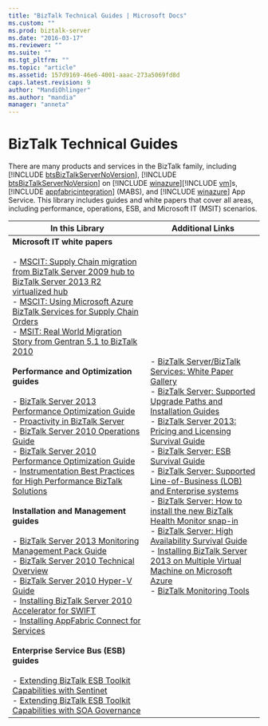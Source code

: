 ```yaml
---
title: "BizTalk Technical Guides | Microsoft Docs"
ms.custom: ""
ms.prod: biztalk-server
ms.date: "2016-03-17"
ms.reviewer: ""
ms.suite: ""
ms.tgt_pltfrm: ""
ms.topic: "article"
ms.assetid: 157d9169-46e6-4001-aaac-273a5069fd8d
caps.latest.revision: 9
author: "MandiOhlinger"
ms.author: "mandia"
manager: "anneta"
---
```

# BizTalk Technical Guides
There are many products and services in the BizTalk family, including [!INCLUDE [btsBizTalkServerNoVersion](../includes/btsbiztalkservernoversion-md.md)], [!INCLUDE [btsBizTalkServerNoVersion](../includes/btsbiztalkservernoversion-md.md)] on [!INCLUDE [winazure](../includes/winazure-md.md)][!INCLUDE [vm](../includes/vm-md.md)]s, [!INCLUDE [appfabricintegration](../includes/appfabricintegration-md.md)] (MABS), and [!INCLUDE [winazure](../includes/winazure-md.md)] App Service. This library includes guides and white papers that cover all areas, including performance, operations, ESB, and Microsoft IT (MSIT) scenarios.  


|                                                                                                                                                                                                                                                                                                                                                                                                                                                                                                                                                                                                                                                                                                                                                                                                                                                                                                                                                                                                                                                                                                                                                                                                                                        In this Library                                                                                                                                                                                                                                                                                                                                                                                                                                                                                                                                                                                                                                                                                                                                                                                                                                                                                                                                                                                                                                                                                                                                                                                                                                        |                                                                                                                                                                                                                                                                                                                                                                                                                                                                                                                                                                                                                                                                                                                                                                                                                                                                                       Additional Links                                                                                                                                                                                                                                                                                                                                                                                                                                                                                                                                                                                                                                                                                                                                                                                                                                                                                        |
|-----------------------------------------------------------------------------------------------------------------------------------------------------------------------------------------------------------------------------------------------------------------------------------------------------------------------------------------------------------------------------------------------------------------------------------------------------------------------------------------------------------------------------------------------------------------------------------------------------------------------------------------------------------------------------------------------------------------------------------------------------------------------------------------------------------------------------------------------------------------------------------------------------------------------------------------------------------------------------------------------------------------------------------------------------------------------------------------------------------------------------------------------------------------------------------------------------------------------------------------------------------------------------------------------------------------------------------------------------------------------------------------------------------------------------------------------------------------------------------------------------------------------------------------------------------------------------------------------------------------------------------------------------------------------------------------------------------------------------------------------------------------------------------------------------------------------------------------------------------------------------------------------------------------------------------------------------------------------------------------------------------------------------------------------------------------------------------------------------------------------------------------------------------------------------------------------------------------------------------------------------------------------------------------------------------------------------------------------------------------------------------------------------------------------------------------------------------------------------------------------|-----------------------------------------------------------------------------------------------------------------------------------------------------------------------------------------------------------------------------------------------------------------------------------------------------------------------------------------------------------------------------------------------------------------------------------------------------------------------------------------------------------------------------------------------------------------------------------------------------------------------------------------------------------------------------------------------------------------------------------------------------------------------------------------------------------------------------------------------------------------------------------------------------------------------------------------------------------------------------------------------------------------------------------------------------------------------------------------------------------------------------------------------------------------------------------------------------------------------------------------------------------------------------------------------------------------------------------------------------------------------------------------------------------------------------------------------------------------------------------------------------------------------------------------------------------------------------------------------------------------------------------------------------------------------------------------------------------------------------------------------------------------------------------------------|
| <strong>Microsoft IT white papers</strong><br /><br /> -   [MSCIT: Supply Chain migration from BizTalk Server 2009 hub to BizTalk Server 2013 R2 virtualized hub](../technical-guides/mscit-supply-chain-migration-from-biztalk-2009-to-biztalk-2013-r2-virtualized.md)<br />-   [MSCIT: Using Microsoft Azure BizTalk Services for Supply Chain Orders](../technical-guides/mscit-using-microsoft-azure-biztalk-services-for-supply-chain-orders.md)<br />-   [MSIT: Real World Migration Story from Gentran 5.1 to BizTalk 2010](../technical-guides/msit-real-world-migration-story-from-gentran-5-1-to-biztalk-2010.md)<br /><br /> <strong>Performance and Optimization guides</strong><br /><br /> -   [BizTalk Server 2013 Performance Optimization Guide](../technical-guides/biztalk-server-2013-performance-optimization-guide.md)<br />-   [Proactivity in BizTalk Server](../technical-guides/proactivity-in-biztalk-server.md)<br />-   [BizTalk Server 2010 Operations Guide](~/technical-guides/biztalk-server-2010-operations-guide.md)<br />-   [BizTalk Server 2010 Performance Optimization Guide](../technical-guides/biztalk-server-2010-performance-optimization-guide.md)<br />-   [Instrumentation Best Practices for High Performance BizTalk Solutions](../technical-guides/instrumentation-best-practices-for-high-performance-biztalk-solutions.md)<br /><br /> <strong>Installation and Management guides</strong><br /><br /> -   [BizTalk Server 2013 Monitoring Management Pack Guide](../technical-guides/biztalk-server-2013-monitoring-management-pack-guide.md)<br />-   [BizTalk Server 2010 Technical Overview](../technical-guides/biztalk-server-2010-technical-overview.md)<br />-   [BizTalk Server 2010 Hyper-V Guide](../technical-guides/biztalk-server-2010-hyper-v-guide.md)<br />-   [Installing BizTalk Server 2010 Accelerator for SWIFT](../technical-guides/installing-biztalk-server-2010-accelerator-for-swift.md)<br />-   [Installing AppFabric Connect for Services](../technical-guides/installing-appfabric-connect-for-services.md)<br /><br /> <strong>Enterprise Service Bus (ESB) guides</strong><br /><br /> -   [Extending BizTalk ESB Toolkit Capabilities with Sentinet](../technical-guides/extending-biztalk-esb-toolkit-capabilities-with-sentinet.md)<br />-   [Extending BizTalk ESB Toolkit Capabilities with SOA Governance](../technical-guides/extending-biztalk-esb-toolkit-capabilities-with-soa-governance.md) | -   [BizTalk Server/BizTalk Services: White Paper Gallery](http://social.technet.microsoft.com/wiki/contents/articles/15469.biztalk-serverbiztalk-services-white-paper-gallery.aspx)<br />-   [BizTalk Server: Supported Upgrade Paths and Installation Guides](http://social.technet.microsoft.com/wiki/contents/articles/28554.biztalk-server-supported-upgrade-paths-and-installation-guides.aspx)<br />-   [BizTalk Server 2013: Pricing and Licensing Survival Guide](http://social.technet.microsoft.com/wiki/contents/articles/20494.biztalk-server-2013-pricing-and-licensing-survival-guide.aspx)<br />-   [BizTalk Server: ESB Survival Guide](http://social.technet.microsoft.com/wiki/contents/articles/7756.biztalk-server-esb-survival-guide.aspx)<br />-   [BizTalk Server: Supported Line-of-Business (LOB) and Enterprise systems](http://social.technet.microsoft.com/wiki/contents/articles/17631.biztalk-server-supported-line-of-business-lob-and-enterprise-systems.aspx)<br />-   [BizTalk Server: How to install the new BizTalk Health Monitor snap-in](http://social.technet.microsoft.com/wiki/contents/articles/26466.biztalk-server-how-to-install-the-new-biztalk-health-monitor-snap-in.aspx)<br />-   [BizTalk Server: High Availability Survival Guide](http://social.technet.microsoft.com/wiki/contents/articles/6532.biztalk-server-high-availability-survival-guide.aspx)<br />-   [Installing BizTalk Server 2013 on Multiple Virtual Machine on Microsoft Azure](http://social.technet.microsoft.com/wiki/contents/articles/23968.installing-biztalk-server-2013-on-multiple-virtual-machine-on-windows-azure.aspx)<br />-   [BizTalk Monitoring Tools](http://social.technet.microsoft.com/wiki/contents/articles/5364.biztalk-monitoring-tools.aspx) |

